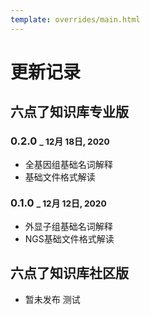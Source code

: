```yaml
---
template: overrides/main.html
---
```


# 更新记录

## 六点了知识库专业版

### 0.2.0 <small>_ 12月 18日, 2020</small>

* 全基因组基础名词解释
* 基础文件格式解读

### 0.1.0 <small>_ 12月 12日, 2020</small>

* 外显子组基础名词解释
* NGS基础文件格式解读

## 六点了知识库社区版

* 暂未发布
测试
